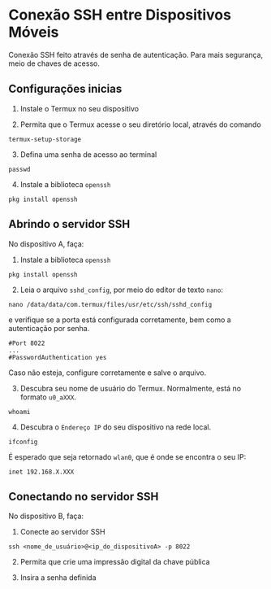 # Conexão SSH entre Dispositivos Móveis
Conexão SSH feito através de senha de autenticação. Para mais segurança, meio de chaves de acesso.

## Configurações inicias
1. Instale o Termux no seu dispositivo

2. Permita que o Termux acesse o seu diretório local, através do comando
```plaintext
termux-setup-storage
```

3. Defina uma senha de acesso ao terminal
```plaintext
passwd
```

4. Instale a biblioteca `openssh`
```plaintext
pkg install openssh
```

## Abrindo o servidor SSH
No dispositivo A, faça:

1. Instale a biblioteca `openssh`
```plaintext
pkg install openssh
```

2. Leia o arquivo `sshd_config`, por meio do editor de texto `nano`:
```plaintext
nano /data/data/com.termux/files/usr/etc/ssh/sshd_config
```
e verifique se a porta está configurada corretamente, bem como a autenticação por senha.
```plaintext
#Port 8022
...
#PasswordAuthentication yes
```
Caso não esteja, configure corretamente e salve o arquivo.

3. Descubra seu nome de usuário do Termux. Normalmente, está no formato `u0_aXXX`.
```plaintext
whoami
```
4. Descubra o `Endereço IP` do seu dispositivo na rede local.
```plaintext
ifconfig
```
É esperado que seja retornado `wlan0`, que é onde se encontra o seu IP:
```plaintext
inet 192.168.X.XXX
```

## Conectando no servidor SSH
No dispositivo B, faça:
1. Conecte ao servidor SSH
```plaintext
ssh <nome_de_usuário>@<ip_do_dispositivoA> -p 8022
```

2. Permita que crie uma impressão digital da chave pública

3. Insira a senha definida
